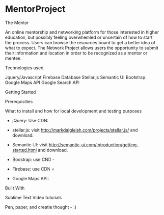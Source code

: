 # MentorProject

The Mentor

An online mentorship and networking platform for those interested in higher education, but possibly feeling overwhemled or uncertain of how to start the process. Users can browse the resources board to get a better idea of what to expect.  The Network Project allows users the opportunity to submit their information and location in order to be recognized as a mentor or mentee. 


Technologies used

Jquery/Javascript
Firebase Database
Stellar.js
Semantic UI
Bootstrap
Google Maps API
Google Search API


Getting Started


Prerequisities

What to install and how for local development and testing purposes

- jQuery: Use CDN: <script src="https://code.jquery.com/jquery-2.2.1.min.js"></script>

- stellar.js: visit http://markdalgleish.com/projects/stellar.js/ and download.

- Semantic UI: visit http://semantic-ui.com/introduction/getting-started.html and download.

- Boostrap: use CND - <link rel="stylesheet" href="https://maxcdn.bootstrapcdn.com/bootstrap/3.3.7/css/bootstrap.min.css" 
integrity="sha384-BVYiiSIFeK1dGmJRAkycuHAHRg32OmUcww7on3RYdg4Va+PmSTsz/K68vbdEjh4u" crossorigin="anonymous">

- Firebase: use CDN = <script  src="https://www.gstatic.com/firebasejs/live/3.0/firebase.js"></script>

- Google Maps API:  <script src="https://maps.googleapis.com/maps/api/js?key=AIzaSyAetju9T5CZukRPRTUFU8DpOT3M85pssOo&callback=initialize&libraries=places"
    async defer></script>


Built With

Sublime Text
Video tutorials

Pen, paper, and creatie thought - :)



